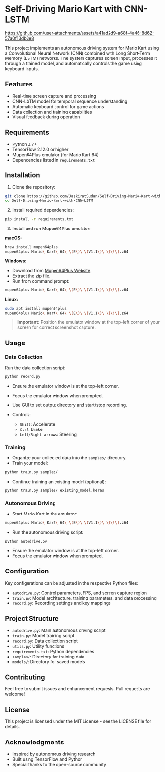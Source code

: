 # Self-Driving Mario Kart with CNN-LSTM

https://github.com/user-attachments/assets/a41ad2d9-a68f-4a46-8d62-57a0f13db3e8

This project implements an autonomous driving system for Mario Kart using a Convolutional Neural Network (CNN) combined with Long Short-Term Memory (LSTM) networks. The system captures screen input, processes it through a trained model, and automatically controls the game using keyboard inputs.

## Features

- Real-time screen capture and processing
- CNN-LSTM model for temporal sequence understanding
- Automatic keyboard control for game actions
- Data collection and training capabilities
- Visual feedback during operation

## Requirements

- Python 3.7+
- TensorFlow 2.12.0 or higher
- Mupen64Plus emulator (for Mario Kart 64)
- Dependencies listed in `requirements.txt`

## Installation

1. Clone the repository:

```bash
git clone https://github.com/JaskiratSudan/Self-Driving-Mario-Kart-with-CNN-LSTM.git
cd Self-Driving-Mario-Kart-with-CNN-LSTM
```

2. Install required dependencies:

```bash
pip install -r requirements.txt
```

3. Install and run Mupen64Plus emulator:

**macOS:**

```bash
brew install mupen64plus
mupen64plus Mario\ Kart\ 64\ \(E\)\ \(V1.1\)\ \[\!\].z64
```

**Windows:**

- Download from [Mupen64Plus Website](https://mupen64plus.org/).
- Extract the zip file.
- Run from command prompt:

```bash
mupen64plus Mario\ Kart\ 64\ \(E\)\ \(V1.1\)\ \[\!\].z64
```
**Linux:**

```bash
sudo apt install mupen64plus
mupen64plus Mario\ Kart\ 64\ \(E\)\ \(V1.1\)\ \[\!\].z64
```

> **Important:** Position the emulator window at the top-left corner of your screen for correct screenshot capture.

## Usage

### Data Collection

Run the data collection script:

```bash
python record.py
```

- Ensure the emulator window is at the top-left corner.
- Focus the emulator window when prompted.

- Use GUI to set output directory and start/stop recording.
- Controls:
  - `Shift`: Accelerate
  - `Ctrl`: Brake
  - `Left/Right arrows`: Steering

### Training

- Organize your collected data into the `samples/` directory.
- Train your model:

```bash
python train.py samples/
```

- Continue training an existing model (optional):

```bash
python train.py samples/ existing_model.keras
```

### Autonomous Driving

- Start Mario Kart in the emulator:

```bash
mupen64plus Mario\ Kart\ 64\ \(E\)\ \(V1.1\)\ \[\!\].z64
```

- Run the autonomous driving script:

```bash
python autodrive.py
```

- Ensure the emulator window is at the top-left corner.
- Focus the emulator window when prompted.

## Configuration

Key configurations can be adjusted in the respective Python files:

- `autodrive.py`: Control parameters, FPS, and screen capture region
- `train.py`: Model architecture, training parameters, and data processing
- `record.py`: Recording settings and key mappings

## Project Structure

- `autodrive.py`: Main autonomous driving script
- `train.py`: Model training script
- `record.py`: Data collection script
- `utils.py`: Utility functions
- `requirements.txt`: Python dependencies
- `samples/`: Directory for training data
- `models/`: Directory for saved models

## Contributing

Feel free to submit issues and enhancement requests. Pull requests are welcome!

## License

This project is licensed under the MIT License - see the LICENSE file for details.

## Acknowledgments

- Inspired by autonomous driving research
- Built using TensorFlow and Python
- Special thanks to the open-source community
